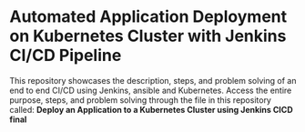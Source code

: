# Automated Application Deployment on Kubernetes Cluster with Jenkins CI/CD Pipeline
This repository showcases the description, steps, and problem solving of an end to end CI/CD using Jenkins, ansible and Kubernetes.
Access the entire purpose, steps, and problem solving through the file in this repository called: **Deploy an Application to a Kubernetes Cluster using Jenkins CICD final**

